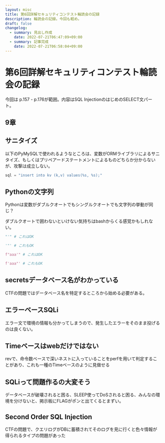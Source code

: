 ```yaml
---
layout: misc
title: 第6回詳解セキュリティコンテスト輪読会の記録
description: 輪読会の記録。今回も軽め。
draft: false
changelog:
  - summary: 見出し作成
    date: 2022-07-21T06:47:09+09:00
  - summary: 記事完成
    date: 2022-07-21T06:58:04+09:00
---
```


# 第6回詳解セキュリティコンテスト輪読会の記録

今回は p.157 - p.176が範囲。内容はSQL InjectionのはじめのSELECT文パート。

## 9章

## サニタイズ

以下のPyMySQLで使われるようなところは、変数がORMライブラリによるサニタイズ、もしくはプリペアードステートメントによるものどちらか分からないが、攻撃は成立しない。

```py
sql = "insert into kv (k,v) values(%s, %s);"
```

## Pythonの文字列

Pythonは変数がダブルクオートでもシングルクオートでも文字列の挙動が同じ？

ダブルクオートで囲わないといけない気持ちはbashからくる感覚かもしれない。

```py
"'" # これはOK

'"' # これもOK

f"aaa'" # これはOK

f'aaa"' # これもOK
```

## secretsデータベース名がわかっている

CTFの問題ではデータベース名を特定するところから始める必要がある。

## エラーベースSQLi

エラー文で環境の情報も分かってしまうので、発生したエラーをそのまま投げるのは良くない。

## Timeベースはwebだけではない

revで、命令数ベースで深いネストに入っていることをperfを用いて判定することがあり、これも一種のTimeベースのように見做せる

## SQLiって問題作るの大変そう

データベースが破壊されると困る、SLEEP使ってDoSされると困る、みんなの環境を分けないと、掲示板にFLAGがポンと出てくるとまずい。

## Second Order SQL Injection

CTFの問題で、クエリログがDBに蓄積されてそのログを見に行くと色々情報が得られるタイプの問題があった

